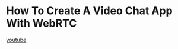 # How To Create A Video Chat App With WebRTC

[youtube](https://youtu.be/DvlyzDZDEq4?si=2E5KH8CrMOC5gKHH)
